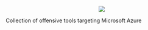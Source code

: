 <p align="center">
  <img src="https://user-images.githubusercontent.com/28767257/160510439-300bdf35-2853-45b1-93d3-f7dad09b7bf1.png">
</p>

Collection of offensive tools targeting Microsoft Azure
